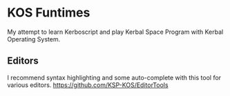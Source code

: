 KOS Funtimes
======
My attempt to learn Kerboscript and play Kerbal Space Program with Kerbal Operating System.


Editors
------
I recommend syntax highlighting and some auto-complete with this tool for various editors.
https://github.com/KSP-KOS/EditorTools